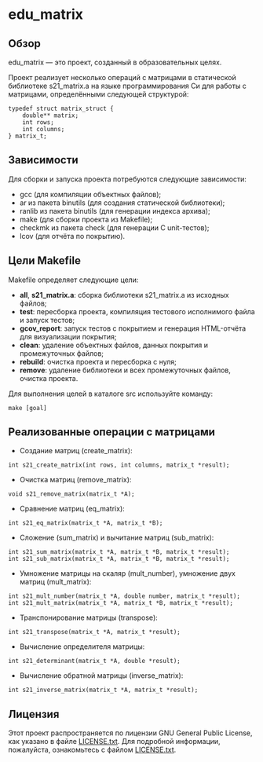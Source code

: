 # edu_matrix
## Обзор
edu_matrix — это проект, созданный в образовательных целях.

Проект реализует несколько операций с матрицами в статической библиотеке s21_matrix.a на языке программирования Си для работы с матрицами, определёнными следующей структурой:
```
typedef struct matrix_struct {
    double** matrix;
    int rows;
    int columns;
} matrix_t;
```

## Зависимости
Для сборки и запуска проекта потребуются следующие зависимости:
- gcc (для компиляции объектных файлов);
- ar из пакета binutils (для создания статической библиотеки);
- ranlib из пакета binutils (для генерации индекса архива);
- make (для сборки проекта из Makefile);
- checkmk из пакета check (для генерации C unit-тестов);
- lcov (для отчёта по покрытию).

## Цели Makefile
Makefile определяет следующие цели:
- **all**, **s21_matrix.a**: сборка библиотеки s21_matrix.a из исходных файлов;
- **test**: пересборка проекта, компиляция тестового исполнимого файла и запуск тестов;
- **gcov_report**: запуск тестов с покрытием и генерация HTML-отчёта для визуализации покрытия;
- **clean**: удаление объектных файлов, данных покрытия и промежуточных файлов;
- **rebuild**: очистка проекта и пересборка с нуля;
- **remove**: удаление библиотеки и всех промежуточных файлов, очистка проекта.

Для выполнения целей в каталоге src используйте команду:

```
make [goal]
```

## Реализованные операции с матрицами
- Создание матриц (create_matrix):
```
int s21_create_matrix(int rows, int columns, matrix_t *result);
```
- Очистка матриц (remove_matrix):
```
void s21_remove_matrix(matrix_t *A);
```
- Сравнение матриц (eq_matrix):
```
int s21_eq_matrix(matrix_t *A, matrix_t *B);
```
- Сложение (sum_matrix) и вычитание матриц (sub_matrix):
```
int s21_sum_matrix(matrix_t *A, matrix_t *B, matrix_t *result);
int s21_sub_matrix(matrix_t *A, matrix_t *B, matrix_t *result);
```
- Умножение матрицы на скаляр (mult_number), умножение двух матриц (mult_matrix):
```
int s21_mult_number(matrix_t *A, double number, matrix_t *result);
int s21_mult_matrix(matrix_t *A, matrix_t *B, matrix_t *result);
```
- Транспонирование матрицы (transpose):
```
int s21_transpose(matrix_t *A, matrix_t *result);
```
- Вычисление определителя матрицы:
```
int s21_determinant(matrix_t *A, double *result);
```
- Вычисление обратной матрицы (inverse_matrix):
```
int s21_inverse_matrix(matrix_t *A, matrix_t *result);
```

## Лицензия
Этот проект распространяется по лицензии GNU General Public License, как указано в файле [LICENSE.txt](./LICENSE.txt). Для подробной информации, пожалуйста, ознакомьтесь с файлом [LICENSE.txt](./LICENSE.txt).
